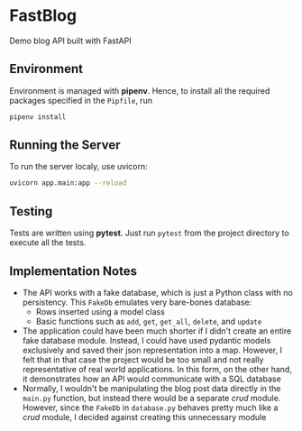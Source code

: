 # FastBlog
Demo blog API built with FastAPI


## Environment
Environment is managed with **pipenv**. Hence, to install all the required packages specified in the
`Pipfile`, run
```bash
pipenv install
```


## Running the Server
To run the server localy, use uvicorn:
```bash
uvicorn app.main:app --reload
```


## Testing
Tests are written using **pytest**. Just run `pytest` from the project directory to execute all the tests.


## Implementation Notes
- The API works with a fake database, which is just a Python class with no persistency. This `FakeDb`
emulates very bare-bones database:
    - Rows inserted using a model class
    - Basic functions such as `add`, `get`, `get_all`,  `delete`, and `update`
- The application could have been much shorter if I didn't create an entire fake database module.
Instead, I could have used pydantic models exclusively and saved their json representation into a map. However,
I felt that in that case the project would be too small and not really representative of real world
applications. In this form, on the other hand, it demonstrates how an API would communicate with a
SQL database
- Normally, I wouldn't be manipulating the blog post data directly in the `main.py` function, but
instead there would be a separate _crud_ module. However, since the `FakeDb` in `database.py` behaves
pretty much like a _crud_ module, I decided against creating this unnecessary module
